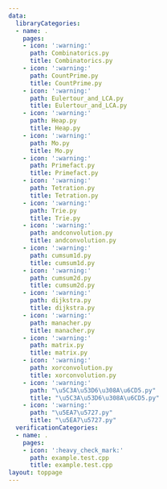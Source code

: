 ```yaml
---
data:
  libraryCategories:
  - name: .
    pages:
    - icon: ':warning:'
      path: Combinatorics.py
      title: Combinatorics.py
    - icon: ':warning:'
      path: CountPrime.py
      title: CountPrime.py
    - icon: ':warning:'
      path: Eulertour_and_LCA.py
      title: Eulertour_and_LCA.py
    - icon: ':warning:'
      path: Heap.py
      title: Heap.py
    - icon: ':warning:'
      path: Mo.py
      title: Mo.py
    - icon: ':warning:'
      path: Primefact.py
      title: Primefact.py
    - icon: ':warning:'
      path: Tetration.py
      title: Tetration.py
    - icon: ':warning:'
      path: Trie.py
      title: Trie.py
    - icon: ':warning:'
      path: andconvolution.py
      title: andconvolution.py
    - icon: ':warning:'
      path: cumsum1d.py
      title: cumsum1d.py
    - icon: ':warning:'
      path: cumsum2d.py
      title: cumsum2d.py
    - icon: ':warning:'
      path: dijkstra.py
      title: dijkstra.py
    - icon: ':warning:'
      path: manacher.py
      title: manacher.py
    - icon: ':warning:'
      path: matrix.py
      title: matrix.py
    - icon: ':warning:'
      path: xorconvolution.py
      title: xorconvolution.py
    - icon: ':warning:'
      path: "\u5C3A\u53D6\u308A\u6CD5.py"
      title: "\u5C3A\u53D6\u308A\u6CD5.py"
    - icon: ':warning:'
      path: "\u5EA7\u5727.py"
      title: "\u5EA7\u5727.py"
  verificationCategories:
  - name: .
    pages:
    - icon: ':heavy_check_mark:'
      path: example.test.cpp
      title: example.test.cpp
layout: toppage
---
```

